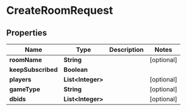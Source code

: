 

# CreateRoomRequest


## Properties

| Name | Type | Description | Notes |
|------------ | ------------- | ------------- | -------------|
|**roomName** | **String** |  |  [optional] |
|**keepSubscribed** | **Boolean** |  |  |
|**players** | **List&lt;Integer&gt;** |  |  [optional] |
|**gameType** | **String** |  |  [optional] |
|**dbids** | **List&lt;Integer&gt;** |  |  [optional] |



